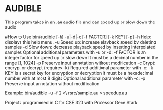 # AUDIBLE

This program takes in an .au audio file and can speed up or slow down the audio

#How to Use
bin/audible [-h] -u|-d|-c [-f FACTOR] [-k KEY] [-p]
    -h       Help: displays this help menu.
    -u       Speed up: increase playback speed by deleting samples
    -d       Slow down: decrease playback speed by inserting interpolated samples
             Optional additional parameters with -u or -d:
                -f            FACTOR is an integer factor for speed up or slow down
                              It must be a decimal number in the range [1, 1024]
                -p            Preserve input annotation without modification
    -c       Crypt: encrypt or decrypt (requires -k)
             Required additional parameter with -c:
                -k            KEY is a secret key for encryption or decryption
                              It must be a hexadecimal number with at most 8 digits
             Optional additional parameter with -c:
                -p            Preserve input annotation without modification



Example: bin/audible -u -f 2 <\ rsrc/sample.au > speedup.au

Projects programmed in C for CSE 320 with Professor Gene Stark

